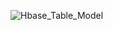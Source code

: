 ![Hbase_Table_Model](https://github.com/user-attachments/assets/7b1c251b-cbbe-4adc-8985-f65cc662b614)
